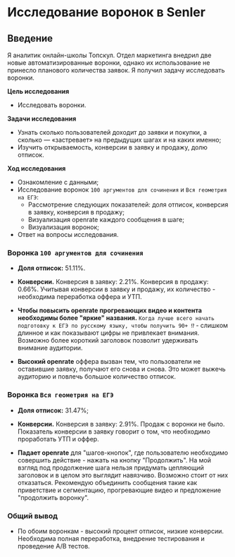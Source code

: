 # Исследование воронок в Senler

## Введение

Я аналитик онлайн-школы Топскул. Отдел маркетинга внедрил две новые автоматизированные воронки, однако их использование не принесло планового количества заявок. Я получил задачу исследовать воронки.

**Цель исследования**
- Исследовать воронки.

**Задачи исследования** 
- Узнать сколько пользователей доходит до заявки и покупки, а сколько — «застревает» на предыдущих шагах и на каких именно;
- Изучить открываемость, конверсии в заявку и продажу, долю отписок.

**Ход исследования**
- Ознакомление с данными;
- Исследование воронок `100 аргументов для сочинения` и `Вся геометрия на ЕГЭ`:
     - Рассмотрение следующих показателей: доля отписок, конверсия в заявку, конверсия в продажу;
     - Визуализация openrate каждого сообщения в шаге;
     - Визуализация воронок;
- Ответ на вопросы исследования.

### Воронка `100 аргументов для сочинения`

- **Доля отписок:** 51.11%. 


- **Конверсии.** Конверсия в заявку: 2.21%. Конверсия в продажу: 0.66%. Учитывая конверсии в заявку и продажу, их количество -  необходима переработка оффера и УТП.


- **Чтобы повысить openrate прогревающих видео и контента необходимы более "яркие" названия.** `Когда лучше всего начать подготовку к ЕГЭ по русскому языку, чтобы получить 90+ ⁉️` - слишком длинное и как показывают цифры не привлекает внимания. Возможно более короткий заголовок позволит удерживать внимание аудитории. 


- **Высокий openrate** оффера вызван тем, что пользователи не оставившие заявку, получают его снова и снова. Это может выжечь аудиторию и повлечь большое количество отписок. 


### Воронка `Вся геометрия на ЕГЭ`

- **Доля отписок:** 31.47%;


- **Конверсии.** Конверсия в заявку: 2.91%. Продаж с воронки не было. Показатель конверсии в заявку говорит о том, что необходимо проработать УТП и оффер.


- **Падает openrate** для "шагов-кнопок", где пользователю необходимо совершить действие - нажать на кнопку "Продолжить". На мой взгляд под продолжение шага нельзя придумать цепляющий заголовок и в целом это выглядит навязчиво. Возможно стоит от них отказаться. Рекомендую объединить сообщения такие как приветствие и сегментацию, прогревающие видео и предложение "продолжить воронку". 

### Общий вывод

- По обоим воронкам - высокий процент отписок, низкие конверсии. Необходима полная переработка, внедрение тестирования и проведение A/B тестов.
